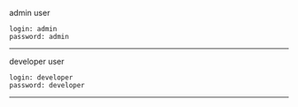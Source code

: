 admin user 
    
    login: admin
    password: admin
----------------------

developer user

    login: developer
    password: developer
-----------------------
